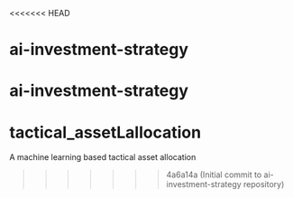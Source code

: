 <<<<<<< HEAD
# ai-investment-strategy
ai-investment-strategy
=======
# tactical_assetLallocation
A machine learning based tactical asset allocation
>>>>>>> 4a6a14a (Initial commit to ai-investment-strategy repository)
